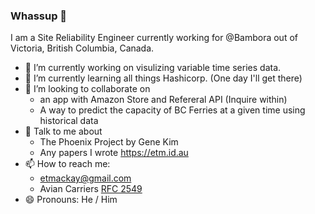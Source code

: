 ### Whassup 👋

<!--
**Evantm/Evantm** is a ✨ _special_ ✨ repository because its `README.md` (this file) appears on your GitHub profile.
-->

I am a Site Reliability Engineer currently working for @Bambora out of Victoria, British Columbia, Canada.


- 🔭 I’m currently working on visulizing variable time series data. 
- 🌱 I’m currently learning all things Hashicorp. (One day I'll get there)
- 👯 I’m looking to collaborate on 
    - an app with Amazon Store and Refereral API (Inquire within)
    - A way to predict the capacity of BC Ferries at a given time using historical data
- 💬 Talk to me about 
    - The Phoenix Project by Gene Kim
    - Any papers I wrote https://etm.id.au
- 📫 How to reach me: 
    - etmackay@gmail.com
    - Avian Carriers [RFC 2549](https://tools.ietf.org/html/rfc2549)
- 😄 Pronouns: He / Him 


